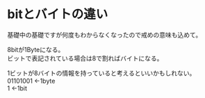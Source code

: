 #  bitとバイトの違い

基礎中の基礎ですが何度もわからなくなったので戒めの意味も込めて。  

8bitが1Byteになる。  
ビットで表記されている場合は8で割ればバイトになる。

1ビットが8バイトの情報を持っていると考えるといいかもしれない。  
01101001 ←1byte  
1 ←1bit
